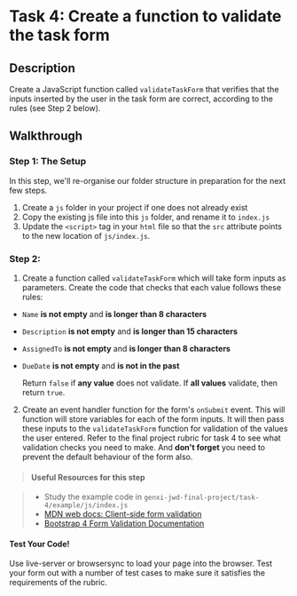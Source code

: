 # Task 4: Create a function to validate the task form

## Description

Create a JavaScript function called `validateTaskForm` that verifies that the inputs inserted by the user in the task form are correct, according to the rules (see Step 2 below).

## Walkthrough

### Step 1: The Setup

In this step, we'll re-organise our folder structure in preparation for the next few steps.

1. Create a `js` folder in your project if one does not already exist
2. Copy the existing js file into this `js` folder, and rename it to `index.js`
3. Update the `<script>` tag in your `html` file so that the `src` attribute points to the new location of `js/index.js`.

### Step 2:

1. Create a function called `validateTaskForm` which will take form inputs as parameters. Create the code that checks that each value follows these rules:

- `Name` **is not empty** and **is longer than 8 characters**
- `Description` **is not empty** and **is longer than 15 characters**
- `AssignedTo` **is not empty** and **is longer than 8 characters**
- `DueDate` **is not empty** and **is not in the past**

  Return `false` if **any value** does not validate. If **all values** validate, then return `true`.

2. Create an event handler function for the form's `onSubmit` event. This will function will store variables for each of the form inputs. It will then pass these inputs to the `validateTaskForm` function for validation of the values the user entered. Refer to the final project rubric for task 4 to see what validation checks you need to make. And **don't forget** you need to prevent the default behaviour of the form also.

> #### Useful Resources for this step

> - Study the example code in `genxi-jwd-final-project/task-4/example/js/index.js`
> - [MDN web docs: Client-side form validation](https://developer.mozilla.org/en-US/docs/Learn/Forms/Form_validation)
> - [Bootstrap 4 Form Validation Documentation](https://getbootstrap.com/docs/4.0/components/forms/#custom-styles)

#### Test Your Code!

Use live-server or browsersync to load your page into the browser. Test your form out with a number of test cases to make sure it satisfies the requirements of the rubric.
